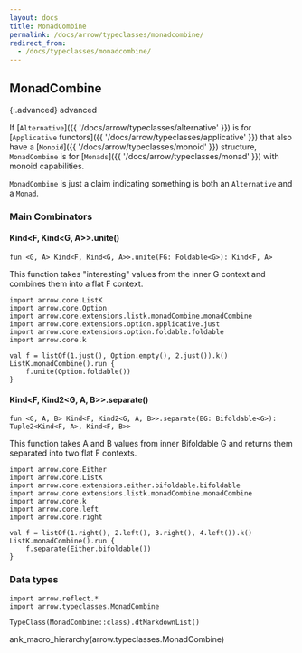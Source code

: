 ```yaml
---
layout: docs
title: MonadCombine
permalink: /docs/arrow/typeclasses/monadcombine/
redirect_from:
  - /docs/typeclasses/monadcombine/
---
```


## MonadCombine

{:.advanced}
advanced

If [`Alternative`]({{ '/docs/arrow/typeclasses/alternative' }}) is for [`Applicative` functors]({{ '/docs/arrow/typeclasses/applicative' }}) that also have a [`Monoid`]({{ '/docs/arrow/typeclasses/monoid' }}) structure, `MonadCombine` is for [`Monads`]({{ '/docs/arrow/typeclasses/monad' }}) with monoid capabilities.

`MonadCombine` is just a claim indicating something is both an `Alternative` and a `Monad`.

### Main Combinators

#### Kind<F, Kind<G, A>>.unite()

`fun <G, A> Kind<F, Kind<G, A>>.unite(FG: Foldable<G>): Kind<F, A>`

This function takes "interesting" values from the inner G context and combines them into a flat F context.

```kotlin:ank
import arrow.core.ListK
import arrow.core.Option
import arrow.core.extensions.listk.monadCombine.monadCombine
import arrow.core.extensions.option.applicative.just
import arrow.core.extensions.option.foldable.foldable
import arrow.core.k

val f = listOf(1.just(), Option.empty(), 2.just()).k()
ListK.monadCombine().run {
    f.unite(Option.foldable())
}
```

#### Kind<F, Kind2<G, A, B>>.separate()

`fun <G, A, B> Kind<F, Kind2<G, A, B>>.separate(BG: Bifoldable<G>): Tuple2<Kind<F, A>, Kind<F, B>>`

This function takes A and B values from inner Bifoldable G and returns them separated into two flat F contexts.

```kotlin:ank
import arrow.core.Either
import arrow.core.ListK
import arrow.core.extensions.either.bifoldable.bifoldable
import arrow.core.extensions.listk.monadCombine.monadCombine
import arrow.core.k
import arrow.core.left
import arrow.core.right

val f = listOf(1.right(), 2.left(), 3.right(), 4.left()).k()
ListK.monadCombine().run {
    f.separate(Either.bifoldable())
}
```

### Data types

```kotlin:ank:replace
import arrow.reflect.*
import arrow.typeclasses.MonadCombine

TypeClass(MonadCombine::class).dtMarkdownList()
```

ank_macro_hierarchy(arrow.typeclasses.MonadCombine)
